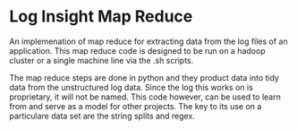 # Log Insight Map Reduce
An implemenation of map reduce for extracting data from the log files of an application.
This map reduce code is designed to be run on a hadoop cluster or a single machine line via the .sh scripts.

The map reduce steps are done in python and they product data into tidy data from the unstructured log data.  Since the log this works on is proprietary, it will not be named.  This code however, 
can be used to learn from and serve as a model for other projects.  The key to its use on a particulare data set are the string splits and regex.


